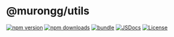 # @murongg/utils

[![npm version][npm-version-src]][npm-version-href]
[![npm downloads][npm-downloads-src]][npm-downloads-href]
[![bundle][bundle-src]][bundle-href]
[![JSDocs][jsdocs-src]][jsdocs-href]
[![License][license-src]][license-href]

<!-- Badges -->

[npm-version-src]: https://img.shields.io/npm/v/@murongg/utils?style=flat&colorA=080f12&colorB=6e70d4
[npm-version-href]: https://npmjs.com/package/@murongg/utils
[npm-downloads-src]: https://img.shields.io/npm/dm/@murongg/utils?style=flat&colorA=080f12&colorB=6e70d4
[npm-downloads-href]: https://npmjs.com/package/@murongg/utils
[bundle-src]: https://img.shields.io/bundlephobia/minzip/@murongg/utils?style=flat&colorA=080f12&colorB=6e70d4&label=minzip
[bundle-href]: https://bundlephobia.com/result?p=@murongg/utils
[license-src]: https://img.shields.io/github/license/murongg/utils.svg?style=flat&colorA=080f12&colorB=6e70d4
[license-href]: https://github.co/murongg/utils/blob/main/LICENSE
[jsdocs-src]: https://img.shields.io/badge/jsdocs-reference-080f12?style=flat&colorA=080f12&colorB=6e70d4
[jsdocs-href]: https://www.jsdocs.io/package/@murongg/utils
